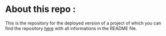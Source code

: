 # About this repo :

This is the repository for the deployed version of a project of which you can find the repository [here](https://github.com/ChristopheBouriel/SharePlace-Evolution-API.git) with all informations in the README file.